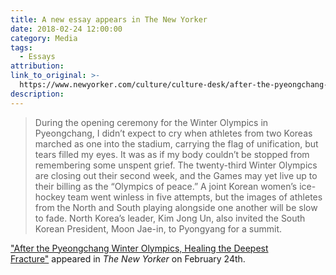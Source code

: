 ```yaml
---
title: A new essay appears in The New Yorker
date: 2018-02-24 12:00:00
category: Media
tags:
  - Essays
attribution:
link_to_original: >-
  https://www.newyorker.com/culture/culture-desk/after-the-pyeongchang-winter-olympics-healing-the-deepest-fracture
description:
---
```


> During the opening ceremony for the Winter Olympics in Pyeongchang, I didn’t expect to cry when athletes from two Koreas marched as one into the stadium, carrying the flag of unification, but tears filled my eyes. It was as if my body couldn’t be stopped from remembering some unspent grief. The twenty-third Winter Olympics are closing out their second week, and the Games may yet live up to their billing as the “Olympics of peace.” A joint Korean women’s ice-hockey team went winless in five attempts, but the images of athletes from the North and South playing alongside one another will be slow to fade. North Korea’s leader, Kim Jong Un, also invited the South Korean President, Moon Jae-in, to Pyongyang for a summit.

["After the Pyeongchang Winter Olympics, Healing the Deepest Fracture"](https://www.newyorker.com/culture/culture-desk/after-the-pyeongchang-winter-olympics-healing-the-deepest-fracture)&nbsp;appeared in *The New Yorker* on February 24th.&nbsp;